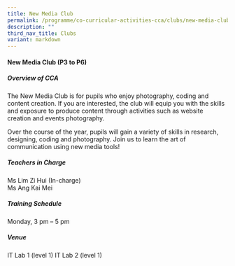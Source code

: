 ```yaml
---
title: New Media Club
permalink: /programme/co-curricular-activities-cca/clubs/new-media-club/
description: ""
third_nav_title: Clubs
variant: markdown
---
```

#### **New Media Club  (P3 to P6)**

##### **Overview of CCA**

The New Media Club is for pupils who enjoy photography, coding and content creation. If you are interested, the club will equip you with the skills and exposure to produce content through activities such as website creation and events photography. 

Over the course of the year, pupils will gain a variety of skills in research, designing, coding and photography. Join us to learn the art of communication using new media tools!

##### **Teachers in Charge**

Ms Lim Zi Hui (In-charge)<br>Ms Ang Kai Mei

##### **Training Schedule**

Monday, 3 pm – 5 pm

##### **Venue**
IT Lab 1 (level 1)
IT Lab 2 (level 1)